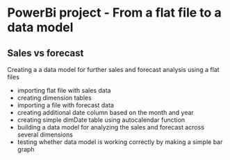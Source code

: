 # PowerBi project - From a flat file to a data model  

## Sales vs forecast
Creating a a data model for further sales and forecast analysis using a flat files
- importing flat file with sales data
- creating dimension tables
- importing a file with forecast data
- creating additional date column based on the month and year
- creating simple dimDate table using autocalendar function
- building a data model for analyzing the sales and forecast across several dimensions
- testing whether data model is working correctly by making a simple bar graph

